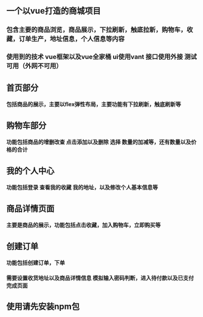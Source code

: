## 一个以vue打造的商城项目
### 包含主要的商品浏览，商品展示，下拉刷新，触底拉新，购物车，收藏，订单生产，地址信息，个人信息等内容
### 使用到的技术 vue框架以及vue全家桶  ui使用vant   接口使用外接  测试可用（外网不可用）

## 首页部分
  #### 包括商品的展示，主要以flex弹性布局，主要功能有下拉刷新，触底刷新等

## 购物车部分
   #### 功能包括商品的增删改查 点击添加以及删除  选择 数量的加减等，还有数量以及价格的合计
   
## 我的个人中心
   #### 功能包括登录 查看我的收藏 我的地址，以及修改个人基本信息等

## 商品详情页面
   #### 主要是商品的展示，功能包括点击收藏，加入购物车，立即购买等

## 创建订单 
   #### 功能包括创建订单，下单
   #### 需要设置收货地址以及商品详情信息  模拟输入密码判断，进入待付款以及已支付完成页面

## 使用请先安装npm包

